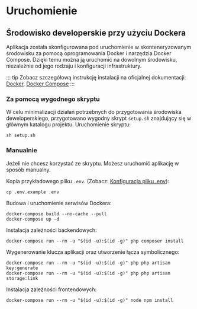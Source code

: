 # Uruchomienie

## Środowisko developerskie przy użyciu Dockera
Aplikacja została skonfigurowana pod uruchomienie w skonteneryzowanym środowisku za pomocą oprogramowania Docker i narzędzia Docker Compose. Dzięki temu można ją uruchomić na dowolnym środowisku, niezależnie od jego rodzaju i konfiguracji infrastruktury.

::: tip
Zobacz szczegółową instrukcję instalacji na oficjalnej dokumentacji: [Docker](https://docs.docker.com/engine/install/), [Docker Compose](https://docs.docker.com/compose/)
:::

### Za pomocą wygodnego skryptu
W celu minimalizacji działań potrzebnych do przygotowania środowiska deweloperskiego, przygotowano wygodny skrypt `setup.sh` znajdujący się w głównym katalogu projektu. Uruchomienie skryptu:
```
sh setup.sh
```

### Manualnie
Jeżeli nie chcesz korzystać ze skryptu. Możesz uruchomić aplikację w sposób manualny.


Kopia przykładowego pliku `.env`. (Zobacz: [Konfiguracja pliku .env](../technical/configure.html#plik-env)):
```
cp .env.example .env
```

Budowa i uruchomienie serwisów Dockera:
```
docker-compose build --no-cache --pull
docker-compose up -d
```

Instalacja zależności backendowych:
```
docker-compose run --rm -u "$(id -u):$(id -g)" php composer install
```

Wygenerowanie klucza aplikacji oraz utworzenie łącza symbolicznego:
```
docker-compose run --rm -u "$(id -u):$(id -g)" php php artisan key:generate
docker-compose run --rm -u "$(id -u):$(id -g)" php php artisan storage:link
```

Instalacja zależności frontendowych:
```
docker-compose run --rm -u "$(id -u):$(id -g)" node npm install
```